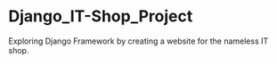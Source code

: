 # Django_IT-Shop_Project
Exploring Django Framework by creating a website for the nameless IT shop.
